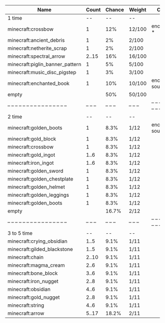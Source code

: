 | Name                            | Count | Chance | Weight | Comment                  |
| ------------------------------- | ----- | ------ | ------ | ------------------------ |
| 1 time                          |    -- |     -- |     -- |                          |
| minecraft:crossbow              |     1 |    12% | 12/100 | enchantments: *          |
| minecraft:ancient_debris        |     1 |     2% |  2/100 |                          |
| minecraft:netherite_scrap       |     1 |     2% |  2/100 |                          |
| minecraft:spectral_arrow        | 2..15 |    16% | 16/100 |                          |
| minecraft:piglin_banner_pattern |     1 |     5% |  5/100 |                          |
| minecraft:music_disc_pigstep    |     1 |     3% |  3/100 |                          |
| minecraft:enchanted_book        |     1 |    10% | 10/100 | enchantments: soul_speed |
| empty                           |       |    50% | 50/100 |                          |
| – – – – – – – – – – – – – – – – | – – – | – – –  | – – –  | – – – – – – – – – – – –  |
| 2 time                          |    -- |     -- |     -- |                          |
| minecraft:golden_boots          |     1 |   8.3% |   1/12 | enchantments: soul_speed |
| minecraft:gold_block            |     1 |   8.3% |   1/12 |                          |
| minecraft:crossbow              |     1 |   8.3% |   1/12 |                          |
| minecraft:gold_ingot            |  1..6 |   8.3% |   1/12 |                          |
| minecraft:iron_ingot            |  1..6 |   8.3% |   1/12 |                          |
| minecraft:golden_sword          |     1 |   8.3% |   1/12 |                          |
| minecraft:golden_chestplate     |     1 |   8.3% |   1/12 |                          |
| minecraft:golden_helmet         |     1 |   8.3% |   1/12 |                          |
| minecraft:golden_leggings       |     1 |   8.3% |   1/12 |                          |
| minecraft:golden_boots          |     1 |   8.3% |   1/12 |                          |
| empty                           |       |  16.7% |   2/12 |                          |
| – – – – – – – – – – – – – – – – | – – – | – – –  | – – –  | – – – – – – – – – – – –  |
| 3 to 5 time                     |    -- |     -- |     -- |                          |
| minecraft:crying_obsidian       |  1..5 |   9.1% |   1/11 |                          |
| minecraft:gilded_blackstone     |  1..5 |   9.1% |   1/11 |                          |
| minecraft:chain                 | 2..10 |   9.1% |   1/11 |                          |
| minecraft:magma_cream           |  2..6 |   9.1% |   1/11 |                          |
| minecraft:bone_block            |  3..6 |   9.1% |   1/11 |                          |
| minecraft:iron_nugget           |  2..8 |   9.1% |   1/11 |                          |
| minecraft:obsidian              |  4..6 |   9.1% |   1/11 |                          |
| minecraft:gold_nugget           |  2..8 |   9.1% |   1/11 |                          |
| minecraft:string                |  4..6 |   9.1% |   1/11 |                          |
| minecraft:arrow                 | 5..17 |  18.2% |   2/11 |                          |
